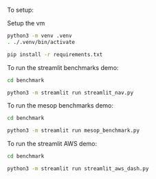 To setup:

Setup the vm
```bash
python3 -m venv .venv
. ./.venv/bin/activate

pip install -r requirements.txt
```

To run the streamlit benchmarks demo:
```bash
cd benchmark

python3 -m streamlit run streamlit_nav.py
```

To run the mesop benchmarks demo:
```bash
cd benchmark

python3 -m streamlit run mesop_benchmark.py
```

To run the streamlit AWS demo:
```bash
cd benchmark

python3 -m streamlit run streamlit_aws_dash.py
```